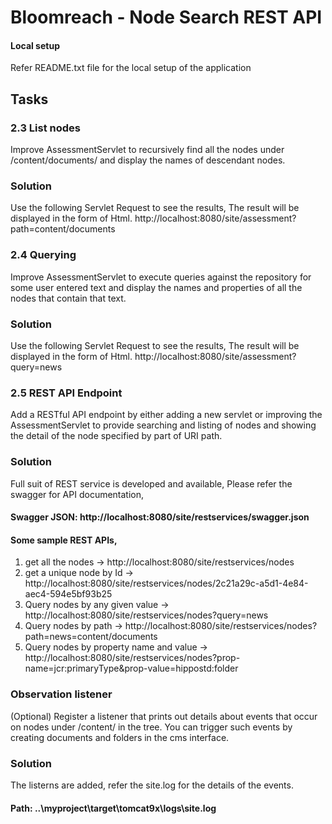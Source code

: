 
# Bloomreach - Node Search REST API

#### Local setup
Refer README.txt file for the local setup of the application

## Tasks
### 2.3 List nodes
Improve AssessmentServlet to recursively find all the nodes under /content/documents/ and
display the names of descendant nodes.

### Solution
Use the following Servlet Request to see the results, The result will be displayed in the form of Html.
http://localhost:8080/site/assessment?path=content/documents

### 2.4 Querying
Improve AssessmentServlet to execute queries against the repository for some user entered text
and display the names and properties of all the nodes that contain that text.

### Solution
Use the following Servlet Request to see the results, The result will be displayed in the form of Html.
http://localhost:8080/site/assessment?query=news

### 2.5 REST API Endpoint
Add a RESTful API endpoint by either adding a new servlet or improving the AssessmentServlet to
provide searching and listing of nodes and showing the detail of the node specified by part of URI
path.
### Solution
Full suit of REST service is developed and available, Please refer the swagger for API documentation,
#### Swagger JSON: http://localhost:8080/site/restservices/swagger.json
#### Some sample REST APIs,
1. get all the nodes -> http://localhost:8080/site/restservices/nodes
2. get a unique node by Id -> http://localhost:8080/site/restservices/nodes/2c21a29c-a5d1-4e84-aec4-594e5bf93b25
3. Query nodes by any given value -> http://localhost:8080/site/restservices/nodes?query=news
4. Query nodes by path -> http://localhost:8080/site/restservices/nodes?path=news=content/documents
5. Query nodes by property name and value -> http://localhost:8080/site/restservices/nodes?prop-name=jcr:primaryType&prop-value=hippostd:folder

### Observation listener
(Optional) Register a listener that prints out details about events that occur on nodes under
/content/ in the tree. You can trigger such events by creating documents and folders in the cms
interface.
### Solution
The listerns are added, refer the site.log for the details of the events.
#### Path: ..\myproject\target\tomcat9x\logs\site.log
